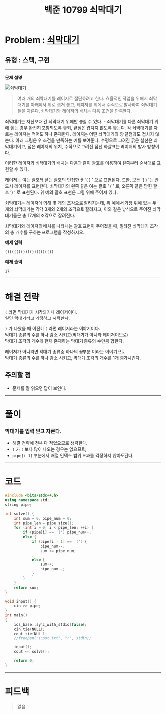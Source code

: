 ﻿---
title: 백준 10799 쇠막대기
categories:
- PS

tags:
- baekjoon
- PS
- Problem Solve
- KOI
---

<!-- 문제 번호 -->

# Problem : [쇠막대기](boj.kr/10799)
## 유형 : 스택, 구현

---


**문제 설명**

![쇠막대기](https://onlinejudgeimages.s3-ap-northeast-1.amazonaws.com/problem/10799/1.png)

> 여러 개의 쇠막대기를 레이저로 절단하려고 한다. 효율적인 작업을 위해서 쇠막대기를 아래에서 위로 겹쳐 놓고, 레이저를 위에서 수직으로 발사하여 쇠막대기들을 자른다. 쇠막대기와 레이저의 배치는 다음 조건을 만족한다.
>
쇠막대기는 자신보다 긴 쇠막대기 위에만 놓일 수 있다. - 쇠막대기를 다른 쇠막대기 위에 놓는 경우 완전히 포함되도록 놓되, 끝점은 겹치지 않도록 놓는다.
각 쇠막대기를 자르는 레이저는 적어도 하나 존재한다.
레이저는 어떤 쇠막대기의 양 끝점과도 겹치지 않는다. 
아래 그림은 위 조건을 만족하는 예를 보여준다. 수평으로 그려진 굵은 실선은 쇠막대기이고, 점은 레이저의 위치, 수직으로 그려진 점선 화살표는 레이저의 발사 방향이다.


>
이러한 레이저와 쇠막대기의 배치는 다음과 같이 괄호를 이용하여 왼쪽부터 순서대로 표현할 수 있다.
>
레이저는 여는 괄호와 닫는 괄호의 인접한 쌍 ‘( ) ’ 으로 표현된다. 또한, 모든 ‘( ) ’는 반드시 레이저를 표현한다.
쇠막대기의 왼쪽 끝은 여는 괄호 ‘ ( ’ 로, 오른쪽 끝은 닫힌 괄호 ‘) ’ 로 표현된다. 
위 예의 괄호 표현은 그림 위에 주어져 있다.
>
쇠막대기는 레이저에 의해 몇 개의 조각으로 잘려지는데, 위 예에서 가장 위에 있는 두 개의 쇠막대기는 각각 3개와 2개의 조각으로 잘려지고, 이와 같은 방식으로 주어진 쇠막대기들은 총 17개의 조각으로 잘려진다. 
>
쇠막대기와 레이저의 배치를 나타내는 괄호 표현이 주어졌을 때, 잘려진 쇠막대기 조각의 총 개수를 구하는 프로그램을 작성하시오.


**예제 입력**

```
()(((()())(())()))(())
```

**예제 출력**

```
17
```

---


# 해결 전략

> 
`(` 라면 막대기가 시작되거나 레이저이다.  
일단 막대기라고 가정하고 시작한다.  
>
`)` 가 나왔을 때 이전이 `(` 라면 레이저라는 이야기이다.  
막대기 종류의 수를 하나 감소 시키고(막대기가 아니라 레이저이므로)  
막대기 조각의 개수에 현재 존재하는 막대기 종류의 수만큼 합한다.  
>
레이저가 아니라면
막대기 종류중 하나의 끝부분 이라는 이야기므로  
막대기 종류의 수를 하나 감소 시키고, 막대기 조각의 개수를 1개 증가시킨다.




## 주의할 점

* 문제를 잘 읽으면 답이 보인다.


---



# 풀이

### 막대기를 입력 받고 자른다.

* 해결 전략에 전부 다 적었으므로 생략한다.
* `)` 가 `(` 보다 많이 나오는 경우는 없으므로, 
* `pipe[i-1]` 부분에서 배열 인덱스 범위 초과를 걱정하지 않아도된다.

---

# 코드

```c++
#include <bits/stdc++.h>
using namespace std;
string pipe;

int solve() {
	int sum = 0, pipe_num = 0;
	int pipe_len = pipe.size();
	for (int i = 0; i < pipe_len; ++i) {
		if (pipe[i] == '(') pipe_num++;
		else {
			if (pipe[i - 1] == '(') {
				pipe_num--;
				sum += pipe_num;
			}
			else {
				sum++;
				pipe_num--;
			}
		}
	}
	return sum;
}

void input() {
	cin >> pipe;
}
int main()
{
	ios_base::sync_with_stdio(false);
	cin.tie(NULL);
	cout.tie(NULL);
    //freopen("input.txt", "r", stdin);

	input();
	cout << solve();

	return 0;
}
```


---


# 피드백


> 없음